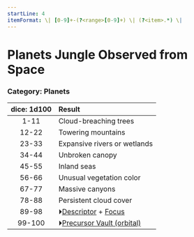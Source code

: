 ```yaml
---
startLine: 4
itemFormat: \| [0-9]+-(?<range>[0-9]+) \| (?<item>.*) \|
---
```

# Planets Jungle Observed from Space
### Category: Planets

| dice: 1d100 | Result |
|:----:|:-------|
| 1-11 | Cloud-breaching trees |
| 12-22 | Towering mountains |
| 23-33 | Expansive rivers or wetlands |
| 34-44 | Unbroken canopy |
| 45-55 | Inland seas |
| 56-66 | Unusual vegetation color |
| 67-77 | Massive canyons |
| 78-88 | Persistent cloud cover |
| 89-98 | ⏵[Descriptor](Core_Descriptor.md) + [Focus](Core_Focus.md) |
| 99-100 | ⏵[Precursor Vault (orbital)](Vaults_Form.md) |